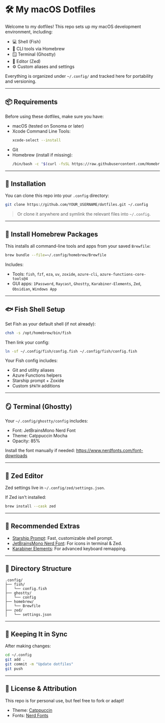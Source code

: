 # 🛠️ My macOS Dotfiles

Welcome to my dotfiles! This repo sets up my macOS development environment, including:

- 💻 Shell (Fish)
- 🧰 CLI tools via Homebrew
- 🪟 Terminal (Ghostty)
- 🧠 Editor (Zed)
- ⚙️ Custom aliases and settings

Everything is organized under `~/.config/` and tracked here for portability and versioning.

---

## 📦 Requirements

Before using these dotfiles, make sure you have:

- macOS (tested on Sonoma or later)
- Xcode Command Line Tools:
  ```sh
  xcode-select --install
  ```
- Git
- Homebrew (install if missing):
  ```sh
  /bin/bash -c "$(curl -fsSL https://raw.githubusercontent.com/Homebrew/install/HEAD/install.sh)"
  ```

---

## 🚀 Installation

You can clone this repo into your `.config` directory:

```sh
git clone https://github.com/YOUR_USERNAME/dotfiles.git ~/.config
```

> Or clone it anywhere and symlink the relevant files into `~/.config`.

---

## 🍺 Install Homebrew Packages

This installs all command-line tools and apps from your saved `Brewfile`:

```sh
brew bundle --file=~/.config/homebrew/Brewfile
```

Includes:

- Tools: `fish`, `fzf`, `eza`, `uv`, `zoxide`, `azure-cli`, `azure-functions-core-tools@4`
- GUI apps: `1Password`, `Raycast`, `Ghostty`, `Karabiner-Elements`, `Zed`, `Obsidian`, `Windows App`

---

## 🐟 Fish Shell Setup

Set Fish as your default shell (if not already):

```sh
chsh -s /opt/homebrew/bin/fish
```

Then link your config:

```sh
ln -sf ~/.config/fish/config.fish ~/.config/fish/config.fish
```

Your Fish config includes:

- Git and utility aliases
- Azure Functions helpers
- Starship prompt + Zoxide
- Custom `$PATH` additions

---

## 🪞 Terminal (Ghostty)

Your `~/.config/ghostty/config` includes:

- Font: JetBrainsMono Nerd Font
- Theme: Catppuccin Mocha
- Opacity: 85%

Install the font manually if needed:
https://www.nerdfonts.com/font-downloads

---

## 🧠 Zed Editor

Zed settings live in `~/.config/zed/settings.json`.

If Zed isn't installed:

```sh
brew install --cask zed
```

---

## 🧼 Recommended Extras

- [Starship Prompt](https://starship.rs): Fast, customizable shell prompt.
- [JetBrainsMono Nerd Font](https://www.nerdfonts.com/font-downloads): For icons in terminal & Zed.
- [Karabiner Elements](https://karabiner-elements.pqrs.org): For advanced keyboard remapping.

---

## 📁 Directory Structure

```
.config/
├── fish/
│   └── config.fish
├── ghostty/
│   └── config
├── homebrew/
│   └── Brewfile
├── zed/
│   └── settings.json
```

---

## 🔄 Keeping It in Sync

After making changes:

```sh
cd ~/.config
git add .
git commit -m "Update dotfiles"
git push
```

---

## 💬 License & Attribution

This repo is for personal use, but feel free to fork or adapt!

- Theme: [Catppuccin](https://github.com/catppuccin)
- Fonts: [Nerd Fonts](https://www.nerdfonts.com)
